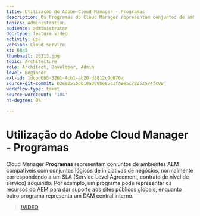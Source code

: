 ```yaml
---
title: Utilização do Adobe Cloud Manager - Programas
description: Os Programas do Cloud Manager representam conjuntos de ambientes AEM que oferecem suporte a conjuntos lógicos de iniciativas de negócios, normalmente correspondendo a um SLA (contrato de nível de serviço) adquirido. Por exemplo, um programa pode representar os recursos do AEM para dar suporte aos sites públicos globais, enquanto outro programa representa um DAM central interno.
topics: Administration
audience: administrator
doc-type: feature video
activity: use
version: Cloud Service
kt: 6845
thumbnail: 26313.jpg
topic: Architecture
role: Architect, Developer, Admin
level: Beginner
exl-id: 1dcbd6b5-3261-4cb1-ab20-d8812c0d070a
source-git-commit: b3e9251bdb18a008be95c1fa9e5c79252a74fc98
workflow-type: tm+mt
source-wordcount: '104'
ht-degree: 0%

---
```


# Utilização do Adobe Cloud Manager - Programas

Cloud Manager **Programas** representam conjuntos de ambientes AEM compatíveis com conjuntos lógicos de iniciativas de negócios, normalmente correspondendo a um SLA (Service Level Agreement, contrato de nível de serviço) adquirido. Por exemplo, um programa pode representar os recursos do AEM para dar suporte aos sites públicos globais, enquanto outro programa representa um DAM central interno.

>[!VIDEO](https://video.tv.adobe.com/v/26313?quality=12&learn=on)

